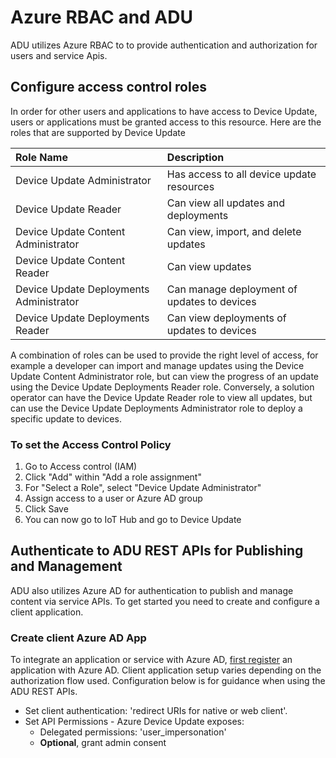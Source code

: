 # Azure RBAC and ADU

ADU utilizes Azure RBAC to to provide authentication and authorization for users and service Apis.

## Configure access control roles

In order for other users and applications to have access to Device Update, users or applications must be granted access to this resource. Here are the roles that are supported by Device Update

|   Role Name   | Description  |
| :--------- | :---- |
|  Device Update Administrator | Has access to all device update resources  |
|  Device Update Reader| Can view all updates and deployments |
|  Device Update Content Administrator | Can view, import, and delete updates  |
|  Device Update Content Reader | Can view updates  |
|  Device Update Deployments Administrator | Can manage deployment of updates to devices|
|  Device Update Deployments Reader| Can view deployments of updates to devices |

A combination of roles can be used to provide the right level of access, for example a developer can import and manage updates using the Device Update Content Administrator role, but can view the progress of an update using the Device Update Deployments Reader role. Conversely, a solution operator can have the Device Update Reader role to view all updates, but can use the Device Update Deployments Administrator role to deploy a specific update to devices.

### To set the Access Control Policy

1. Go to Access control (IAM)
2. Click "Add" within "Add a role assignment"
3. For "Select a Role", select "Device Update Administrator"
4. Assign access to a user or Azure AD group
5. Click Save
6. You can now go to IoT Hub and go to Device Update

## Authenticate to ADU REST APIs for Publishing and Management

ADU also utilizes Azure AD for authentication to publish and manage content via service APIs. To get started you need to create and configure a client application.

### Create client Azure AD App

To integrate an application or service with Azure AD, [first register](https://docs.microsoft.com/en-us/azure/active-directory/develop/quickstart-register-app) an application with Azure AD. Client application setup varies depending on the authorization flow used.  Configuration below is for guidance when using the ADU REST APIs.

* Set client authentication: 'redirect URIs for native or web client'.
* Set API Permissions - Azure Device Update exposes:
  * Delegated permissions: 'user_impersonation'
  * **Optional**, grant admin consent

